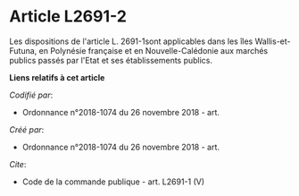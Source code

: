 # Article L2691-2

Les dispositions de l'article L. 2691-1sont applicables dans les îles Wallis-et-Futuna, en Polynésie française et en
Nouvelle-Calédonie aux marchés publics passés par l'Etat et ses établissements publics.

**Liens relatifs à cet article**

_Codifié par_:

  - Ordonnance n°2018-1074 du 26 novembre 2018 - art.

_Créé par_:

  - Ordonnance n°2018-1074 du 26 novembre 2018 - art.

_Cite_:

  - Code de la commande publique - art. L2691-1 (V)
